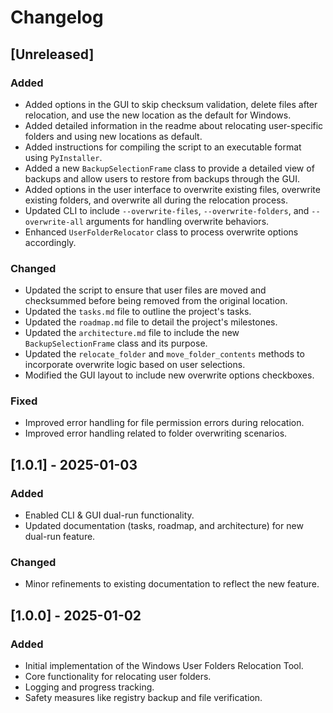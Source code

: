 # Changelog

## [Unreleased]

### Added
- Added options in the GUI to skip checksum validation, delete files after relocation, and use the new location as the default for Windows.
- Added detailed information in the readme about relocating user-specific folders and using new locations as default.
- Added instructions for compiling the script to an executable format using `PyInstaller`.
- Added a new `BackupSelectionFrame` class to provide a detailed view of backups and allow users to restore from backups through the GUI.
- Added options in the user interface to overwrite existing files, overwrite existing folders, and overwrite all during the relocation process.
- Updated CLI to include `--overwrite-files`, `--overwrite-folders`, and `--overwrite-all` arguments for handling overwrite behaviors.
- Enhanced `UserFolderRelocator` class to process overwrite options accordingly.

### Changed
- Updated the script to ensure that user files are moved and checksummed before being removed from the original location.
- Updated the `tasks.md` file to outline the project's tasks.
- Updated the `roadmap.md` file to detail the project's milestones.
- Updated the `architecture.md` file to include the new `BackupSelectionFrame` class and its purpose.
- Updated the `relocate_folder` and `move_folder_contents` methods to incorporate overwrite logic based on user selections.
- Modified the GUI layout to include new overwrite options checkboxes.

### Fixed
- Improved error handling for file permission errors during relocation.
- Improved error handling related to folder overwriting scenarios.

## [1.0.1] - 2025-01-03
### Added
- Enabled CLI & GUI dual-run functionality.
- Updated documentation (tasks, roadmap, and architecture) for new dual-run feature.

### Changed
- Minor refinements to existing documentation to reflect the new feature.

## [1.0.0] - 2025-01-02
### Added
- Initial implementation of the Windows User Folders Relocation Tool.
- Core functionality for relocating user folders.
- Logging and progress tracking.
- Safety measures like registry backup and file verification.

